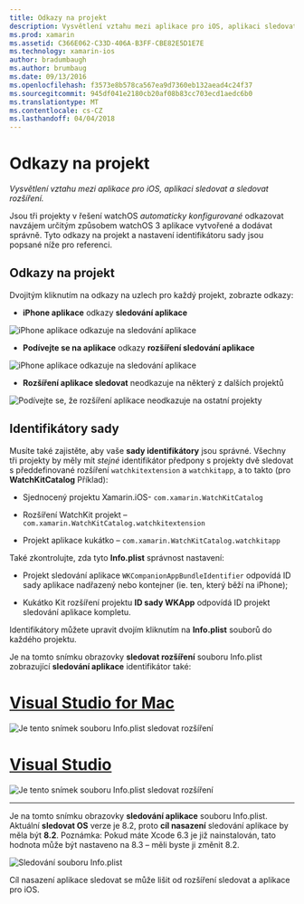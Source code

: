 ```yaml
---
title: Odkazy na projekt
description: Vysvětlení vztahu mezi aplikace pro iOS, aplikaci sledovat a sledovat rozšíření.
ms.prod: xamarin
ms.assetid: C366E062-C33D-406A-B3FF-CBE82E5D1E7E
ms.technology: xamarin-ios
author: bradumbaugh
ms.author: brumbaug
ms.date: 09/13/2016
ms.openlocfilehash: f3573e8b578ca567ea9d7360eb132aead4c24f37
ms.sourcegitcommit: 945df041e2180cb20af08b83cc703ecd1aedc6b0
ms.translationtype: MT
ms.contentlocale: cs-CZ
ms.lasthandoff: 04/04/2018
---
```

# <a name="project-references"></a>Odkazy na projekt

_Vysvětlení vztahu mezi aplikace pro iOS, aplikaci sledovat a sledovat rozšíření._

Jsou tři projekty v řešení watchOS *automaticky konfigurované* odkazovat navzájem určitým způsobem watchOS 3 aplikace vytvořené a dodávat správně. Tyto odkazy na projekt a nastavení identifikátoru sady jsou popsané níže pro referenci.

## <a name="project-references"></a>Odkazy na projekt

Dvojitým kliknutím na odkazy na uzlech pro každý projekt, zobrazte odkazy:

- **iPhone aplikace** odkazy **sledování aplikace**

![](project-references-images/catalog-reference1.png "iPhone aplikace odkazuje na sledování aplikace")

- **Podívejte se na aplikace** odkazy **rozšíření sledování aplikace**

![](project-references-images/catalog-reference2.png "iPhone aplikace odkazuje na sledování aplikace")


 - **Rozšíření aplikace sledovat** neodkazuje na některý z dalších projektů

![](project-references-images/catalog-reference3.png "Podívejte se, že rozšíření aplikace neodkazuje na ostatní projekty")



## <a name="bundle-identifiers"></a>Identifikátory sady

Musíte také zajistěte, aby vaše **sady identifikátory** jsou správné.
Všechny tři projekty by měly mít *stejné* identifikátor předpony s projekty dvě sledovat s předdefinované rozšíření `watchkitextension` a `watchkitapp`, a to takto (pro **WatchKitCatalog** Příklad):

 - Sjednocený projektu Xamarin.iOS- `com.xamarin.WatchKitCatalog`

 - Rozšíření WatchKit projekt – `com.xamarin.WatchKitCatalog.watchkitextension`

 - Projekt aplikace kukátko – `com.xamarin.WatchKitCatalog.watchkitapp`

Také zkontrolujte, zda tyto **Info.plist** správnost nastavení:

 - Projekt sledování aplikace `WKCompanionAppBundleIdentifier` odpovídá ID sady aplikace nadřazený nebo kontejner (ie. ten, který běží na iPhone);

 - Kukátko Kit rozšíření projektu **ID sady WKApp** odpovídá ID projekt sledování aplikace kompletu.

Identifikátory můžete upravit dvojím kliknutím na **Info.plist** souborů do každého projektu.

Je na tomto snímku obrazovky **sledovat rozšíření** souboru Info.plist zobrazující **sledování aplikace** identifikátor také:

# <a name="visual-studio-for-mactabvsmac"></a>[Visual Studio for Mac](#tab/vsmac)
    
![](project-references-images/infoplist-extension.png "Je tento snímek souboru Info.plist sledovat rozšíření")

# <a name="visual-studiotabvswin"></a>[Visual Studio](#tab/vswin)
    
![](project-references-images/infoplist-extension-vs.png "Je tento snímek souboru Info.plist sledovat rozšíření")

-----

Je na tomto snímku obrazovky **sledování aplikace** souboru Info.plist.
Aktuální **sledovat OS** verze je 8.2, proto **cíl nasazení** sledování aplikace by měla být **8.2**. Poznámka: Pokud máte Xcode 6.3 je již nainstalován, tato hodnota může být nastaveno na 8.3 – měli byste ji změnit 8.2.

![](project-references-images/infoplist-watchapp.png "Sledování souboru Info.plist")

Cíl nasazení aplikace sledovat se může lišit od rozšíření sledovat a aplikace pro iOS.

